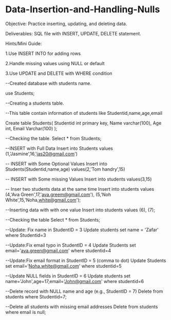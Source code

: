 # Data-Insertion-and-Handling-Nulls
 Objective:    Practice inserting, updating, and deleting data.
 
 Deliverables: SQL file with INSERT, UPDATE, DELETE statement.
 
 Hints/Mini Guide:
 
 1.Use INSERT INTO for adding rows
 
 2.Handle missing values using NULL or default
 
 3.Use UPDATE and DELETE with WHERE condition

--Created database with students name.

use Students;

--Creating a students table. 

--This table contain information of students like Studentid,name,age,email

Create table Students(
Studentid int primary key,
Name varchar(100),
Age int,
Email Varchar(100)
);

--Checking the table.
Select * from Students;

--INSERT with Full Data
Insert into Students values (1,'Jasmine',16,'jas20@gmail.com')

--  INSERT with Some Optional Values
Insert into Students(Studentid,name,age) values(2,'Tom handry',15)

--  INSERT with Some missing Values
Insert into students values(3,15)

-- Inser two students data at the same time
Insert into students values
(4,'Ava Green',17,'ava.greem@gmail.com'),
(5,'Noh White',15,'Noha,white@gmail.com');

--Inserting data with with one value
Insert into students values 
(6),
(7);

--Checking the table
Select * from Students;

--Update: Fix name in StudentID = 3
Update students set name = 'Zafar' where Studentid=3

--Update:Fix email typo in StudentID = 4
Update Students set email='ava.green@gmail.com' where studentid=4

--Update:Fix email format in StudentID = 5 (comma to dot)
Update Students set email='Noha.white@gmail.com' where studentid=5

--Update NULL fields in StudentID = 6
Update students set name='John',age=17,email='John@gmail.com'  where studentid=6

--Delete record with NULL name and age (e.g., StudentID = 7)
Delete from students where Studentid=7;

--Delete all students with missing email addresses
Delete from students where email is null;



		


